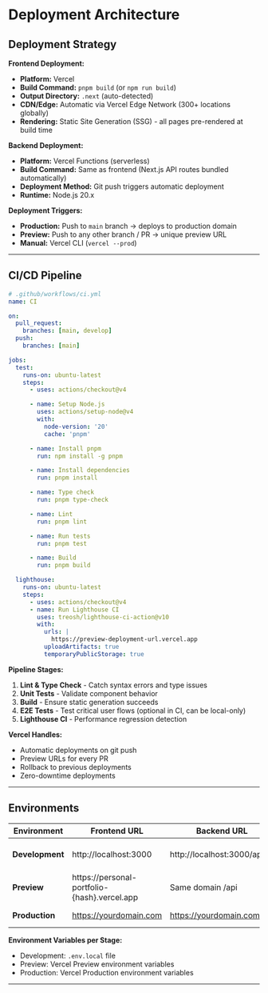 # Deployment Architecture

## Deployment Strategy

**Frontend Deployment:**
- **Platform:** Vercel
- **Build Command:** `pnpm build` (or `npm run build`)
- **Output Directory:** `.next` (auto-detected)
- **CDN/Edge:** Automatic via Vercel Edge Network (300+ locations globally)
- **Rendering:** Static Site Generation (SSG) - all pages pre-rendered at build time

**Backend Deployment:**
- **Platform:** Vercel Functions (serverless)
- **Build Command:** Same as frontend (Next.js API routes bundled automatically)
- **Deployment Method:** Git push triggers automatic deployment
- **Runtime:** Node.js 20.x

**Deployment Triggers:**
- **Production:** Push to `main` branch → deploys to production domain
- **Preview:** Push to any other branch / PR → unique preview URL
- **Manual:** Vercel CLI (`vercel --prod`)

---

## CI/CD Pipeline

```yaml
# .github/workflows/ci.yml
name: CI

on:
  pull_request:
    branches: [main, develop]
  push:
    branches: [main]

jobs:
  test:
    runs-on: ubuntu-latest
    steps:
      - uses: actions/checkout@v4

      - name: Setup Node.js
        uses: actions/setup-node@v4
        with:
          node-version: '20'
          cache: 'pnpm'

      - name: Install pnpm
        run: npm install -g pnpm

      - name: Install dependencies
        run: pnpm install

      - name: Type check
        run: pnpm type-check

      - name: Lint
        run: pnpm lint

      - name: Run tests
        run: pnpm test

      - name: Build
        run: pnpm build

  lighthouse:
    runs-on: ubuntu-latest
    steps:
      - uses: actions/checkout@v4
      - name: Run Lighthouse CI
        uses: treosh/lighthouse-ci-action@v10
        with:
          urls: |
            https://preview-deployment-url.vercel.app
          uploadArtifacts: true
          temporaryPublicStorage: true
```

**Pipeline Stages:**
1. **Lint & Type Check** - Catch syntax errors and type issues
2. **Unit Tests** - Validate component behavior
3. **Build** - Ensure static generation succeeds
4. **E2E Tests** - Test critical user flows (optional in CI, can be local-only)
5. **Lighthouse CI** - Performance regression detection

**Vercel Handles:**
- Automatic deployments on git push
- Preview URLs for every PR
- Rollback to previous deployments
- Zero-downtime deployments

---

## Environments

| Environment | Frontend URL | Backend URL | Purpose |
|-------------|-------------|-------------|---------|
| **Development** | http://localhost:3000 | http://localhost:3000/api | Local development and testing |
| **Preview** | https://personal-portfolio-{hash}.vercel.app | Same domain /api | PR previews, branch testing |
| **Production** | https://yourdomain.com | https://yourdomain.com/api | Live public site |

**Environment Variables per Stage:**
- Development: `.env.local` file
- Preview: Vercel Preview environment variables
- Production: Vercel Production environment variables

---
